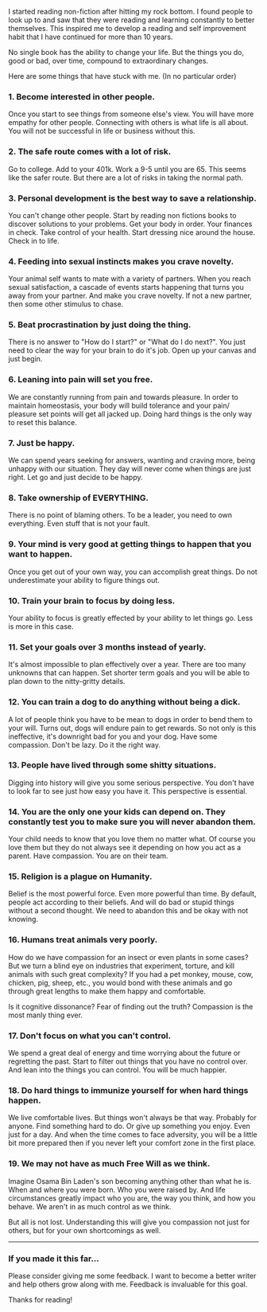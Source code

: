 I started reading non-fiction after hitting my rock bottom. I found people to look up to and saw that they were reading and learning constantly to better themselves. This inspired me to develop a reading and self improvement habit that I have continued for more than 10 years. 

No single book has the ability to change your life. But the things you do, good or bad, over time, compound to extraordinary changes. 

Here are some things that have stuck with me. (In no particular order)

### 1. Become interested in other people.

Once you start to see things from someone else's view. You will have more empathy for other people. Connecting with others is what life is all about. You will not be successful in life or business without this. 

### 2. The safe route comes with a lot of risk.

Go to college. Add to your 401k. Work a 9-5 until you are 65. This seems like the safer route. But there are a lot of risks in taking the normal path. 

### 3. Personal development is the best way to save a relationship.

You can't change other people. Start by reading non fictions books to discover solutions to your problems. Get your body in order. Your finances in check. Take control of your health. Start dressing nice around the house. Check in to life. 

### 4. Feeding into sexual instincts makes you crave novelty.

Your animal self wants to mate with a variety of partners. When you reach sexual satisfaction, a cascade of events starts happening that turns you away from your partner. And make you crave novelty. If not a new partner, then some other stimulus to chase. 

### 5. Beat procrastination by just doing the thing.

There is no answer to "How do I start?" or "What do I do next?". You just need to clear the way for your brain to do it's job. Open up your canvas and just begin. 

### 6. Leaning into pain will set you free.

We are constantly running from pain and towards pleasure. In order to maintain homeostasis, your body will build tolerance and your pain/ pleasure set points will get all jacked up. Doing hard things is the only way to reset this balance. 

### 7. Just be happy.

We can spend years seeking for answers, wanting and craving more, being unhappy with our situation. They day will never come when things are just right. Let go and just decide to be happy. 

### 8. Take ownership of EVERYTHING.

There is no point of blaming others. To be a leader, you need to own everything. Even stuff that is not your fault. 

### 9. Your mind is very good at getting things to happen that you want to happen.

Once you get out of your own way, you can accomplish great things. Do not underestimate your ability to figure things out. 

### 10. Train your brain to focus by doing less.

Your ability to focus is greatly effected by your ability to let things go. Less is more in this case. 

### 11. Set your goals over 3 months instead of yearly.

It's almost impossible to plan effectively over a year. There are too many unknowns that can happen. Set shorter term goals and you will be able to plan down to the nitty-gritty details. 

### 12. You can train a dog to do anything without being a dick.

A lot of people think you have to be mean to dogs in order to bend them to your will. Turns out, dogs will endure pain to get rewards. So not only is this ineffective, it's downright bad for you and your dog. Have some compassion. Don't be lazy. Do it the right way. 

### 13. People have lived through some shitty situations.

Digging into history will give you some serious perspective. You don't have to look far to see just how easy you have it. This perspective is essential. 

### 14. You are the only one your kids can depend on. They constantly test you to make sure you will never abandon them.

Your child needs to know that you love them no matter what. Of course you love them but they do not always see it depending on how you act as a parent. Have compassion. You are on their team. 

### 15. Religion is a plague on Humanity.

Belief is the most powerful force. Even more powerful than time. By default, people act according to their beliefs. And will do bad or stupid things without a second thought. We need to abandon this and be okay with not knowing. 

### 16. Humans treat animals very poorly.

How do we have compassion for an insect or even plants in some cases? But we turn a blind eye on industries that experiment, torture, and kill animals with such great complexity? If you had a pet monkey, mouse, cow, chicken, pig, sheep, etc., you would bond with these animals and go through great lengths to make them happy and comfortable. 

Is it cognitive dissonance? Fear of finding out the truth? Compassion is the most manly thing ever. 

### 17. Don't focus on what you can't control.

We spend a great deal of energy and time worrying about the future or regretting the past. Start to filter out things that you have no control over. And lean into the things you can control. You will be much happier. 

### 18. Do hard things to immunize yourself for when hard things happen.

We live comfortable lives. But things won't always be that way. Probably for anyone. Find something hard to do. Or give up something you enjoy. Even just for a day. And when the time comes to face adversity, you will be a little bit more prepared then if you never left your comfort zone in the first place. 

### 19. We may not have as much Free Will as we think.

Imagine Osama Bin Laden's son becoming anything other than what he is. When and where you were born. Who you were raised by. And life circumstances greatly impact who you are, the way you think, and how you behave. We aren't in as much control as we think. 

But all is not lost. Understanding this will give you compassion not just for others, but for your own shortcomings as well. 

---
### If you made it this far...

Please consider giving me some feedback. I want to become a better writer and help others grow along with me. Feedback is invaluable for this goal. 

Thanks for reading!
